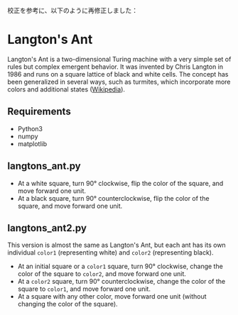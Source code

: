 校正を参考に、以下のように再修正しました：

# Langton's Ant

Langton's Ant is a two-dimensional Turing machine with a very simple set of rules but complex emergent behavior. It was invented by Chris Langton in 1986 and runs on a square lattice of black and white cells. The concept has been generalized in several ways, such as turmites, which incorporate more colors and additional states ([Wikipedia](https://en.wikipedia.org/wiki/Langton%27s_ant)).

## Requirements

- Python3
- numpy
- matplotlib

## langtons_ant.py

- At a white square, turn 90° clockwise, flip the color of the square, and move forward one unit.
- At a black square, turn 90° counterclockwise, flip the color of the square, and move forward one unit.

## langtons_ant2.py

This version is almost the same as Langton's Ant, but each ant has its own individual `color1` (representing white) and `color2` (representing black).

- At an initial square or a `color1` square, turn 90° clockwise, change the color of the square to `color2`, and move forward one unit.
- At a `color2` square, turn 90° counterclockwise, change the color of the square to `color1`, and move forward one unit.
- At a square with any other color, move forward one unit (without changing the color of the square).
